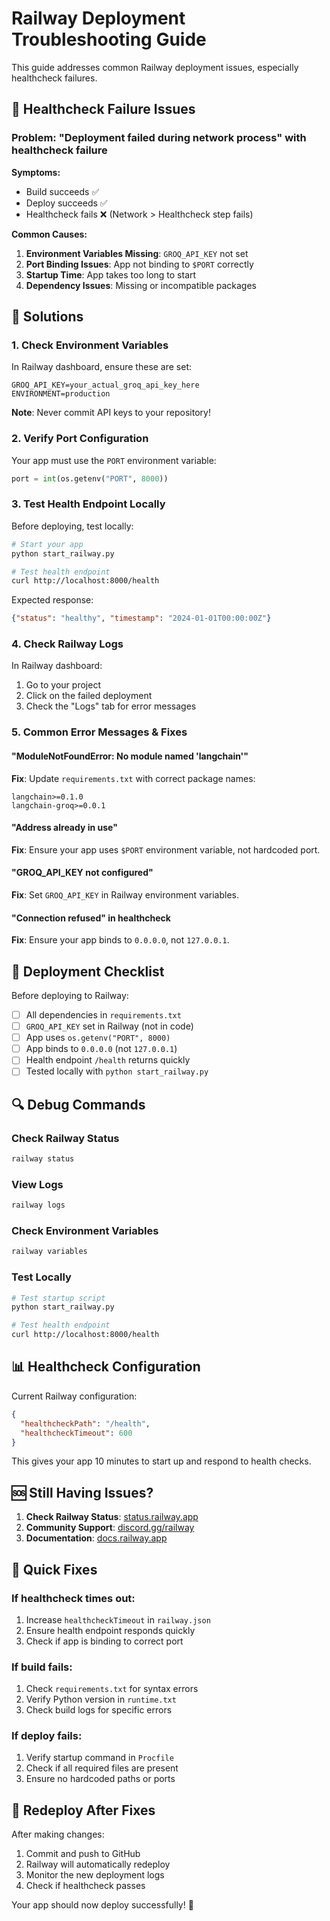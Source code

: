 # Railway Deployment Troubleshooting Guide

This guide addresses common Railway deployment issues, especially healthcheck failures.

## 🚨 Healthcheck Failure Issues

### Problem: "Deployment failed during network process" with healthcheck failure

**Symptoms:**
- Build succeeds ✅
- Deploy succeeds ✅
- Healthcheck fails ❌ (Network > Healthcheck step fails)

**Common Causes:**
1. **Environment Variables Missing**: `GROQ_API_KEY` not set
2. **Port Binding Issues**: App not binding to `$PORT` correctly
3. **Startup Time**: App takes too long to start
4. **Dependency Issues**: Missing or incompatible packages

## 🔧 Solutions

### 1. Check Environment Variables

In Railway dashboard, ensure these are set:
```
GROQ_API_KEY=your_actual_groq_api_key_here
ENVIRONMENT=production
```

**Note**: Never commit API keys to your repository!

### 2. Verify Port Configuration

Your app must use the `PORT` environment variable:
```python
port = int(os.getenv("PORT", 8000))
```

### 3. Test Health Endpoint Locally

Before deploying, test locally:
```bash
# Start your app
python start_railway.py

# Test health endpoint
curl http://localhost:8000/health
```

Expected response:
```json
{"status": "healthy", "timestamp": "2024-01-01T00:00:00Z"}
```

### 4. Check Railway Logs

In Railway dashboard:
1. Go to your project
2. Click on the failed deployment
3. Check the "Logs" tab for error messages

### 5. Common Error Messages & Fixes

#### "ModuleNotFoundError: No module named 'langchain'"
**Fix**: Update `requirements.txt` with correct package names:
```
langchain>=0.1.0
langchain-groq>=0.0.1
```

#### "Address already in use"
**Fix**: Ensure your app uses `$PORT` environment variable, not hardcoded port.

#### "GROQ_API_KEY not configured"
**Fix**: Set `GROQ_API_KEY` in Railway environment variables.

#### "Connection refused" in healthcheck
**Fix**: Ensure your app binds to `0.0.0.0`, not `127.0.0.1`.

## 🚀 Deployment Checklist

Before deploying to Railway:

- [ ] All dependencies in `requirements.txt`
- [ ] `GROQ_API_KEY` set in Railway (not in code)
- [ ] App uses `os.getenv("PORT", 8000)`
- [ ] App binds to `0.0.0.0` (not `127.0.0.1`)
- [ ] Health endpoint `/health` returns quickly
- [ ] Tested locally with `python start_railway.py`

## 🔍 Debug Commands

### Check Railway Status
```bash
railway status
```

### View Logs
```bash
railway logs
```

### Check Environment Variables
```bash
railway variables
```

### Test Locally
```bash
# Test startup script
python start_railway.py

# Test health endpoint
curl http://localhost:8000/health
```

## 📊 Healthcheck Configuration

Current Railway configuration:
```json
{
  "healthcheckPath": "/health",
  "healthcheckTimeout": 600
}
```

This gives your app 10 minutes to start up and respond to health checks.

## 🆘 Still Having Issues?

1. **Check Railway Status**: [status.railway.app](https://status.railway.app)
2. **Community Support**: [discord.gg/railway](https://discord.gg/railway)
3. **Documentation**: [docs.railway.app](https://docs.railway.app)

## 🎯 Quick Fixes

### If healthcheck times out:
1. Increase `healthcheckTimeout` in `railway.json`
2. Ensure health endpoint responds quickly
3. Check if app is binding to correct port

### If build fails:
1. Check `requirements.txt` for syntax errors
2. Verify Python version in `runtime.txt`
3. Check build logs for specific errors

### If deploy fails:
1. Verify startup command in `Procfile`
2. Check if all required files are present
3. Ensure no hardcoded paths or ports

## 🚀 Redeploy After Fixes

After making changes:
1. Commit and push to GitHub
2. Railway will automatically redeploy
3. Monitor the new deployment logs
4. Check if healthcheck passes

Your app should now deploy successfully! 🎉
